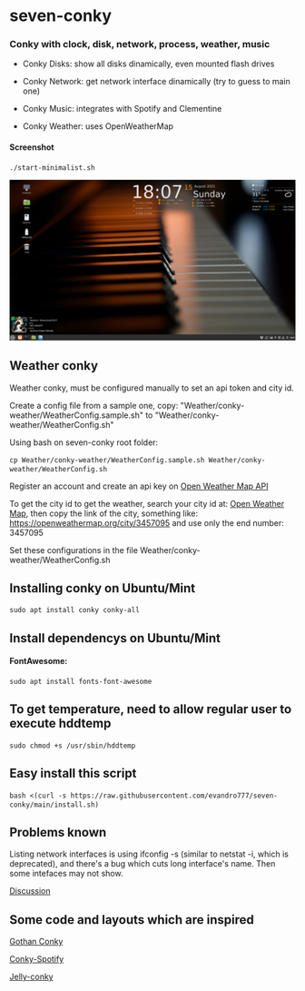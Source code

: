 # seven-conky
### Conky with clock, disk, network, process, weather, music

* Conky Disks: show all disks dinamically, even mounted flash drives

* Conky Network: get network interface dinamically (try to guess to main one)

* Conky Music: integrates with Spotify and Clementine

* Conky Weather: uses OpenWeatherMap

#### Screenshot
	./start-minimalist.sh
![Screenshot](Minimalist.png)

## Weather conky
Weather conky, must be configured manually to set an api token and city id.

Create a config file from a sample one, copy: "Weather/conky-weather/WeatherConfig.sample.sh" to "Weather/conky-weather/WeatherConfig.sh"

Using bash on seven-conky root folder:

	cp Weather/conky-weather/WeatherConfig.sample.sh Weather/conky-weather/WeatherConfig.sh

Register an account and create an api key on [Open Weather Map API](https://home.openweathermap.org/api_keys)

To get the city id to get the weather, search your city id at: [Open Weather Map](https://openweathermap.org/), then copy the link of the city, something like: https://openweathermap.org/city/3457095 and use only the end number: 3457095

Set these configurations in the file Weather/conky-weather/WeatherConfig.sh

## Installing conky on Ubuntu/Mint
	sudo apt install conky conky-all

## Install dependencys on Ubuntu/Mint
#### FontAwesome:
	sudo apt install fonts-font-awesome

## To get temperature, need to allow regular user to execute hddtemp
	sudo chmod +s /usr/sbin/hddtemp

## Easy install this script
	bash <(curl -s https://raw.githubusercontent.com/evandro777/seven-conky/main/install.sh)

## Problems known
Listing network interfaces is using ifconfig -s (similar to netstat -i, which is deprecated), and there's a bug which cuts long interface's name.
Then some intefaces may not show.

[Discussion](https://bugzilla.redhat.com/show_bug.cgi?id=1557470)

## Some code and layouts which are inspired
[Gothan Conky](https://www.gnome-look.org/p/1084945)

[Conky-Spotify](https://github.com/Madh93/conky-spotify)

[Jelly-conky](https://github.com/muhammad-yasmin/jelly-conky)
